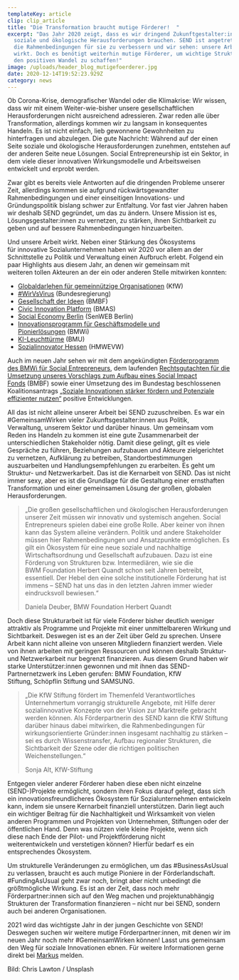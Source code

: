 ```yaml
---
templateKey: article
clip: clip_article
title: "Die Transformation braucht mutige Förderer!  "
excerpt: "Das Jahr 2020 zeigt, dass es wir dringend Zukunftgestalter:innen für
  soziale und ökologische Herausforderungen brauchen. SEND ist angetreten, um
  die Rahmenbedingungen für sie zu verbessern und wir sehen: unsere Arbeit
  wirkt. Doch es benötigt weiterhin mutige Förderer, um wichtige Strukturen für
  den positiven Wandel zu schaffen!"
image: /uploads/header_blog_mutigefoerderer.jpg
date: 2020-12-14T19:52:23.929Z
category: news
---
```

Ob Corona-Krise, demografischer Wandel oder die Klimakrise: Wir wissen, dass wir mit einem Weiter-wie-bisher unsere gesellschaftlichen Herausforderungen nicht ausreichend adressieren. Zwar reden alle über Transformation, allerdings kommen wir zu langsam in konsequentes Handeln. Es ist nicht einfach, lieb gewonnene Gewohnheiten zu hinterfragen und abzulegen. Die gute Nachricht: Während auf der einen Seite soziale und ökologische Herausforderungen zunehmen, entstehen auf der anderen Seite neue Lösungen. Social Entrepreneurship ist ein Sektor, in dem viele dieser innovativen Wirkungsmodelle und Arbeitsweisen entwickelt und erprobt werden. 

Zwar gibt es bereits viele Antworten auf die dringenden Probleme unserer Zeit, allerdings kommen sie aufgrund rückwärtsgewandter Rahmenbedingungen und einer einseitigen Innovations- und Gründungspolitik bislang schwer zur Entfaltung. Vor fast vier Jahren haben wir deshalb SEND gegründet, um das zu ändern. Unsere Mission ist es, Lösungsgestalter:innen zu vernetzen, zu stärken, ihnen Sichtbarkeit zu geben und auf bessere Rahmenbedingungen hinzuarbeiten.   

Und unsere Arbeit wirkt. Neben einer Stärkung des Ökosystems für innovative Sozialunternehmen haben wir 2020 vor allem an der Schnittstelle zu Politik und Verwaltung einen Aufbruch erlebt. Folgend ein paar Highlights aus diesem Jahr, an denen wir gemeinsam mit weiteren tollen Akteuren an der ein oder anderen Stelle mitwirken konnten:  

* [Globaldarlehen für gemeinnützige Organisationen](https://www.kfw.de/inlandsfoerderung/%85ffentliche-Einrichtungen/Soziale-Organisationen-und-Vereine/F%9Arderprodukte/Globaldarlehen-gemeinn%9Ftzige-Organisationen-(279)/) (KfW) 
* [\#WirVsVirus](https://www.bundesregierung.de/breg-de/aktuelles/finale-wirvsvirus-hackathon-1792462) (Bundesregierung) 
* [Gesellschaft der Ideen](https://www.gesellschaft-der-ideen.de/) (BMBF) 
* [Civic Innovation Platform](https://www.civic-innovation.de/start) (BMAS) 
* [Social Economy Berlin](https://www.berlin.de/sen/web/presse/pressemitteilungen/2020/pressemitteilung.990297.php) (SenWEB Berlin) 
* [Innovationsprogramm für Geschäftsmodelle und Pionierlösungen](https://www.bmwi.de/Redaktion/DE/Artikel/Innovation/igp.html) (BMWi) 
* [KI-Leuchttürme](https://www.bmu.de/themen/europa-internationales-nachhaltigkeit-digitalisierung/digitalisierung-und-umwelt/unsere-foerderinitiative-ki-leuchttuerme/) (BMU) 
* [Sozialinnovator Hessen](https://www.hessen.de/presse/pressemitteilung/foerderung-fuer-soziale-gruenderinnen-und-gruender-0) (HMWEVW) 

Auch im neuen Jahr sehen wir mit dem angekündigten [Förderprogramm des BMWi für Social Entrepreneurs](https://www.bmwi.de/Redaktion/DE/Pressemitteilungen/2020/12/20201202-jarzombek-social-entrepeneurs-erhalten-kuenftig-speziell-auf-ihre-beduerfnisse-zugeschnittene-foerderung.html), dem laufenden [Rechtsgutachten für die Umsetzung unseres Vorschlags zum Aufbau eines Social Impact Fonds](https://www.evergabe-online.de/tenderdetails.html;jsessionid=9C4E8000032C3CAFE0A5E683141ABD8B.node601?0&id=358076) (BMBF) sowie einer Umsetzung des im Bundestag beschlossenen Koalitionsantrags „[Soziale Innovationen stärker fördern und Potenziale effizienter nutzen“](https://dip21.bundestag.de/dip21/btd/19/194/1919493.pdf) positive Entwicklungen.  

All das ist nicht alleine unserer Arbeit bei SEND zuzuschreiben. Es war ein #GemeinsamWirken vieler Zukunftsgestalter:innen aus Politik, Verwaltung, unserem Sektor und darüber hinaus. Um gemeinsam vom Reden ins Handeln zu kommen ist eine gute Zusammenarbeit der unterschiedlichen Stakeholder nötig. Damit diese gelingt, gilt es viele Gespräche zu führen, Beziehungen aufzubauen und Akteure zielgerichtet zu vernetzen, Aufklärung zu betreiben, Standortbestimmungen auszuarbeiten und Handlungsempfehlungen zu erarbeiten. Es geht um Struktur- und Netzwerkarbeit. Das ist die Kernarbeit von SEND. Das ist nicht immer sexy, aber es ist die Grundlage für die Gestaltung einer ernsthaften Transformation und einer gemeinsamen Lösung der großen, globalen Herausforderungen.  

> „Die großen gesellschaftlichen und ökologischen Herausforderungen unserer Zeit müssen wir innovativ und systemisch angehen. Social Entrepreneurs spielen dabei eine große Rolle. Aber keiner von ihnen kann das System alleine verändern. Politik und andere Stakeholder müssen hier Rahmenbedingungen und Ansatzpunkte ermöglichen. Es gilt ein Ökosystem für eine neue soziale und nachhaltige Wirtschaftsordnung und Gesellschaft aufzubauen. Dazu ist eine Förderung von Strukturen bzw. Intermediären, wie sie die BWM Foundation Herbert Quandt schon seit Jahren betreibt, essentiell. Der Hebel den eine solche institutionelle Förderung hat ist immens – SEND hat uns das in den letzten Jahren immer wieder eindrucksvoll bewiesen.“ 
>
> Daniela Deuber, BMW Foundation Herbert Quandt 

Doch diese Strukturarbeit ist für viele Förderer bisher deutlich weniger attraktiv als Programme und Projekte mit einer unmittelbareren Wirkung und Sichtbarkeit. Deswegen ist es an der Zeit über Geld zu sprechen. Unsere Arbeit kann nicht alleine von unseren Mitgliedern finanziert werden. Viele von ihnen arbeiten mit geringen Ressourcen und können deshalb Struktur- und Netzwerkarbeit nur begrenzt finanzieren. Aus diesem Grund haben wir starke Unterstützer:innen gewonnen und mit ihnen das SEND-Partnernetzwerk ins Leben gerufen: BMW Foundation, KfW Stiftung, Schöpflin Stiftung und SAMSUNG. 

> „Die KfW Stiftung fördert im Themenfeld Verantwortliches Unternehmertum vorrangig strukturelle Angebote, mit Hilfe derer sozialinnovative Konzepte von der Vision zur Marktreife gebracht werden können. Als Förderpartnerin des SEND kann die KfW Stiftung darüber hinaus dabei mitwirken, die Rahmenbedingungen für wirkungsorientierte Gründer:innen insgesamt nachhaltig zu stärken – sei es durch Wissenstransfer, Aufbau regionaler Strukturen, die Sichtbarkeit der Szene oder die richtigen politischen Weichenstellungen.“ 
>
> Sonja Alt, KfW-Stiftung 

Entgegen vieler anderer Förderer haben diese eben nicht einzelne (SEND-)Projekte ermöglicht, sondern ihren Fokus darauf gelegt, dass sich ein innovationsfreundlicheres Ökosystem für Sozialunternehmen entwickeln kann, indem sie unsere Kernarbeit finanziell unterstützen. Darin liegt auch ein wichtiger Beitrag für die Nachhaltigkeit und Wirksamkeit von vielen anderen Programmen und Projekten von Unternehmen, Stiftungen oder der öffentlichen Hand. Denn was nützen viele kleine Projekte, wenn sich diese nach Ende der Pilot- und Projektförderung nicht weiterentwickeln und verstetigen können? Hierfür bedarf es ein entsprechendes Ökosystem.   

Um strukturelle Veränderungen zu ermöglichen, um das #BusinessAsUsual zu verlassen, braucht es auch mutige Pioniere in der Förderlandschaft. #FundingAsUsual geht zwar noch, bringt aber nicht unbedingt die größtmögliche Wirkung. Es ist an der Zeit, dass noch mehr Förderpartner:innen sich auf den Weg machen und projektunabhängig Strukturen der Transformation finanzieren – nicht nur bei SEND, sondern auch bei anderen Organisationen. 

2021 wird das wichtigste Jahr in der jungen Geschichte von SEND! Deswegen suchen wir weitere mutige Förderpartner:innen, mit denen wir im neuen Jahr noch mehr #GemeinsamWirken können! Lasst uns gemeinsam den Weg für soziale Innovationen ebnen. Für weitere Informationen gerne direkt bei [Markus](markus.sauerhammer@send-ev.de) melden.



Bild: Chris Lawton / Unsplash